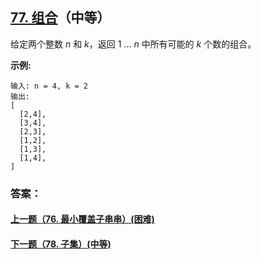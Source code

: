 ## [77. 组合](https://leetcode-cn.com/problems/combinations/)（中等）

给定两个整数 *n* 和 *k*，返回 1 ... *n* 中所有可能的 *k* 个数的组合。

**示例:**

```
输入: n = 4, k = 2
输出:
[
  [2,4],
  [3,4],
  [2,3],
  [1,2],
  [1,3],
  [1,4],
]
```



### 答案：



#### [上一题（76. 最小覆盖子串串）(困难)](https://github.com/sdwwld/leetCode/blob/master/src/main/java/com/wld/java/leetcode/leetCode0076.md)

#### [下一题（78. 子集）(中等)](https://github.com/sdwwld/leetCode/blob/master/src/main/java/com/wld/java/leetcode/leetCode0078.md)